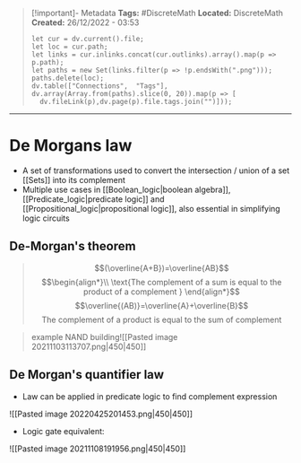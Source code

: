 > [!important]- Metadata
> **Tags:** #DiscreteMath 
> **Located:** DiscreteMath
> **Created:** 26/12/2022 - 03:53
> ```dataviewjs
>let cur = dv.current().file;
>let loc = cur.path;
>let links = cur.inlinks.concat(cur.outlinks).array().map(p => p.path);
>let paths = new Set(links.filter(p => !p.endsWith(".png")));
>paths.delete(loc);
>dv.table(["Connections",  "Tags"], dv.array(Array.from(paths).slice(0, 20)).map(p => [
>   dv.fileLink(p),dv.page(p).file.tags.join("")]));
> ```

___
# De Morgans law

- A set of transformations used to convert the intersection / union of a set [[Sets]] into its complement
- Multiple use cases in [[Boolean_logic|boolean algebra]], [[Predicate_logic|predicate logic]] and [[Propositional_logic|propositional logic]], also essential in simplifying logic circuits
## De-Morgan's theorem
>$$(\overline{A+B})=\overline{AB}$$
>$$\begin{align*}\\
\text{The complement of a sum is equal to the product of a complement }
\end{align*}$$
>$$\overline{(AB)}=\overline{A}+\overline{B}$$
>$$\text{The complement of a product is equal to the sum of complement }$$


> example NAND building![[Pasted image 20211103113707.png|450|450]]

## De Morgan's quantifier law
- Law can be applied in predicate logic to find complement expression

![[Pasted image 20220425201453.png|450|450]]

- Logic gate equivalent:

![[Pasted image 20211108191956.png|450|450]]
